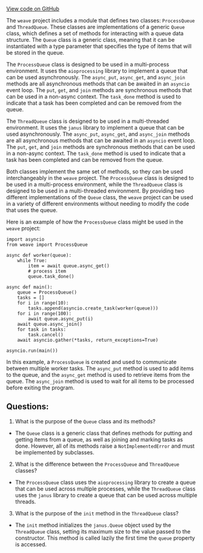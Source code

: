 [View code on GitHub](https://github.com/wandb/weave/weave/async_queue.py)

The `weave` project includes a module that defines two classes: `ProcessQueue` and `ThreadQueue`. These classes are implementations of a generic `Queue` class, which defines a set of methods for interacting with a queue data structure. The `Queue` class is a generic class, meaning that it can be instantiated with a type parameter that specifies the type of items that will be stored in the queue.

The `ProcessQueue` class is designed to be used in a multi-process environment. It uses the `aioprocessing` library to implement a queue that can be used asynchronously. The `async_put`, `async_get`, and `async_join` methods are all asynchronous methods that can be awaited in an `asyncio` event loop. The `put`, `get`, and `join` methods are synchronous methods that can be used in a non-async context. The `task_done` method is used to indicate that a task has been completed and can be removed from the queue.

The `ThreadQueue` class is designed to be used in a multi-threaded environment. It uses the `janus` library to implement a queue that can be used asynchronously. The `async_put`, `async_get`, and `async_join` methods are all asynchronous methods that can be awaited in an `asyncio` event loop. The `put`, `get`, and `join` methods are synchronous methods that can be used in a non-async context. The `task_done` method is used to indicate that a task has been completed and can be removed from the queue.

Both classes implement the same set of methods, so they can be used interchangeably in the `weave` project. The `ProcessQueue` class is designed to be used in a multi-process environment, while the `ThreadQueue` class is designed to be used in a multi-threaded environment. By providing two different implementations of the `Queue` class, the `weave` project can be used in a variety of different environments without needing to modify the code that uses the queue. 

Here is an example of how the `ProcessQueue` class might be used in the `weave` project:

```
import asyncio
from weave import ProcessQueue

async def worker(queue):
    while True:
        item = await queue.async_get()
        # process item
        queue.task_done()

async def main():
    queue = ProcessQueue()
    tasks = []
    for i in range(10):
        tasks.append(asyncio.create_task(worker(queue)))
    for i in range(100):
        await queue.async_put(i)
    await queue.async_join()
    for task in tasks:
        task.cancel()
    await asyncio.gather(*tasks, return_exceptions=True)

asyncio.run(main())
```

In this example, a `ProcessQueue` is created and used to communicate between multiple worker tasks. The `async_put` method is used to add items to the queue, and the `async_get` method is used to retrieve items from the queue. The `async_join` method is used to wait for all items to be processed before exiting the program.
## Questions: 
 1. What is the purpose of the `Queue` class and its methods?
- The `Queue` class is a generic class that defines methods for putting and getting items from a queue, as well as joining and marking tasks as done. However, all of its methods raise a `NotImplementedError` and must be implemented by subclasses.

2. What is the difference between the `ProcessQueue` and `ThreadQueue` classes?
- The `ProcessQueue` class uses the `aioprocessing` library to create a queue that can be used across multiple processes, while the `ThreadQueue` class uses the `janus` library to create a queue that can be used across multiple threads.

3. What is the purpose of the `init` method in the `ThreadQueue` class?
- The `init` method initializes the `janus.Queue` object used by the `ThreadQueue` class, setting its maximum size to the value passed to the constructor. This method is called lazily the first time the `queue` property is accessed.